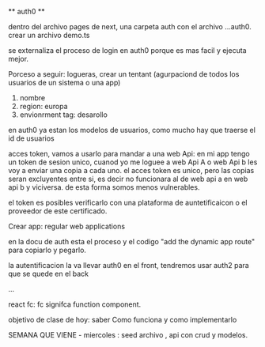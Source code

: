 

** auth0 **

dentro del archivo pages de next, una carpeta auth con el archivo ...auth0.
crear un archivo demo.ts

se externaliza el proceso de login en auth0 porque es mas facil y ejecuta mejor.

Porceso a seguir: logueras, crear un tentant (agurpaciond de todos los usuarios de un sistema o una app)
1. nombre
2. region: europa
3. envionrment tag: desarollo

en auth0 ya estan los modelos de usuarios, como mucho hay que traerse el id de usuarios

acces token, vamos a usarlo para mandar a una web Api: en mi app tengo un token de sesion unico, cuanod yo me loguee a web Api A o web Api b les voy a enviar una copia a cada uno. el acces token es unico, pero las copias seran excluyentes entre si, es decir no funcionara al de web api a en web api b y viciversa. de esta forma somos menos vulnerables.

el token es posibles verificarlo con una plataforma de auntetificaicon o el proveedor de este certificado.

Crear app: regular web applications

en la docu de auth esta el proceso y el codigo  "add the dynamic app route" para copiarlo y pegarlo.

la autentificacion la va llevar auth0 en el front, tendremos  usar auth2 para que se quede en el back

...

react fc: fc signifca function component.

objetivo de clase de hoy: saber Como funciona y como implementarlo


SEMANA QUE VIENE - miercoles : seed archivo , api con crud y modelos.

